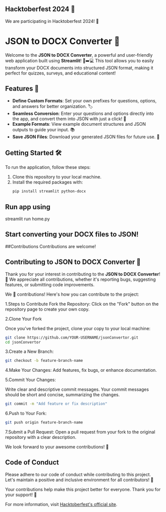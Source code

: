 ## Hacktoberfest 2024 🌟
We are participating in Hacktoberfest 2024! 🎉

# JSON to DOCX Converter 🌟

Welcome to the **JSON to DOCX Converter**, a powerful and user-friendly web application built using **Streamlit**! 📄➡️💻 This tool allows you to easily transform your DOCX documents into structured JSON format, making it perfect for quizzes, surveys, and educational content! 

## Features 🚀
- **Define Custom Formats**: Set your own prefixes for questions, options, and answers for better organization. 🏷️
- **Seamless Conversion**: Enter your questions and options directly into the app, and convert them into JSON with just a click! 🔄
- **Example Formats**: View example document structures and JSON outputs to guide your input. 📚
- **Save JSON Files**: Download your generated JSON files for future use. 💾

## Getting Started 🛠️
To run the application, follow these steps:
1. Clone this repository to your local machine. 
2. Install the required packages with:
   ```bash
   pip install streamlit python-docx
## Run app using
streamlit run home.py
## Start converting your DOCX files to JSON!

##Contributions
Contributions are welcome!

## Contributing to JSON to DOCX Converter 🤝

Thank you for your interest in contributing to the **JSON to DOCX Converter**! 🎉 We appreciate all contributions, whether it's reporting bugs, suggesting features, or submitting code improvements. 

We 💙 contributions! Here's how you can contribute to the project:

1.Steps to Contribute
Fork the Repository: Click on the "Fork" button on the repository page to create your own copy.

2.Clone Your Fork

Once you’ve forked the project, clone your copy to your local machine:
```bash
git clone https://github.com/YOUR-USERNAME/jsonConvertor.git
cd jsonConvertor
```
3.Create a New Branch:
```bash
git checkout -b feature-branch-name
```
4.Make Your Changes: Add features, fix bugs, or enhance documentation.

5.Commit Your Changes:

Write clear and descriptive commit messages. Your commit messages should be short and concise, summarizing the changes.
```bash
git commit -m "Add feature or fix description"
```
6.Push to Your Fork:
```bash
git push origin feature-branch-name
```
7.Submit a Pull Request: Open a pull request from your fork to the original repository with a clear description.

We look forward to your awesome contributions! 🎉

## Code of Conduct
Please adhere to our code of conduct while contributing to this project. Let's maintain a positive and inclusive environment for all contributors! 🌈

Your contributions help make this project better for everyone. Thank you for your support! 💖


For more information, visit [Hacktoberfest's official site](https://hacktoberfest.com/).
